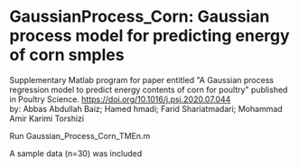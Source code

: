 # GaussianProcess_Corn: Gaussian process model for predicting energy of corn smples
Supplementary Matlab program for paper entitled "A Gaussian process regression model to predict energy contents of corn for poultry" published in Poultry Science. https://doi.org/10.1016/j.psj.2020.07.044       
by: Abbas Abdullah Baiz; Hamed hmadi; Farid Shariatmadari; Mohammad Amir Karimi Torshizi

Run Gaussian_Process_Corn_TMEn.m

A sample data (n=30) was included
